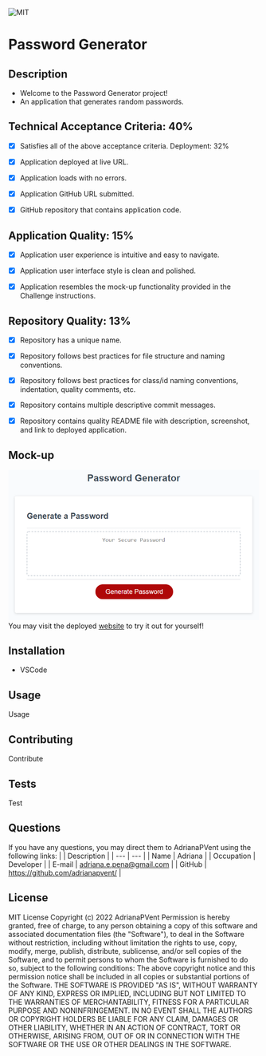 ![MIT](https://img.shields.io/badge/License-MIT-blue)

# Password Generator

## Description
- Welcome to the Password Generator project!
- An application that generates random passwords.

## Technical Acceptance Criteria: 40%
- [x] Satisfies all of the above acceptance criteria.
Deployment: 32%
- [x] Application deployed at live URL.

- [x] Application loads with no errors.

- [x] Application GitHub URL submitted.

- [x] GitHub repository that contains application code.

## Application Quality: 15%
- [x] Application user experience is intuitive and easy to navigate.

- [x] Application user interface style is clean and polished.

- [x] Application resembles the mock-up functionality provided in the Challenge instructions.

## Repository Quality: 13%
- [x] Repository has a unique name.

- [x] Repository follows best practices for file structure and naming conventions.

- [x] Repository follows best practices for class/id naming conventions, indentation, quality comments, etc.

- [x] Repository contains multiple descriptive commit messages.

- [x] Repository contains quality README file with description, screenshot, and link to deployed application.

## Mock-up
![mockup](Develop/assets/images/03-javascript-homework-demo.png)
You may visit the deployed [website](file:///Users/veronicapena/projects/friendly-parakeet/Develop/index.html) to try it out for yourself!

## Installation
- VSCode

## Usage
Usage

## Contributing
Contribute

## Tests
Test

## Questions
If you have any questions, you may direct them to AdrianaPVent using the following links:
| | Description |
| --- | --- |
| Name | Adriana |
| Occupation | Developer |
| E-mail | <adriana.e.pena@gmail.com> |
| GitHub | <https://github.com/adrianapvent/> |

## License
MIT License
Copyright (c) 2022 AdrianaPVent
Permission is hereby granted, free of charge, to any person obtaining a copy
of this software and associated documentation files (the "Software"), to deal
in the Software without restriction, including without limitation the rights
to use, copy, modify, merge, publish, distribute, sublicense, and/or sell
copies of the Software, and to permit persons to whom the Software is
furnished to do so, subject to the following conditions:
The above copyright notice and this permission notice shall be included in all
copies or substantial portions of the Software.
THE SOFTWARE IS PROVIDED "AS IS", WITHOUT WARRANTY OF ANY KIND, EXPRESS OR
IMPLIED, INCLUDING BUT NOT LIMITED TO THE WARRANTIES OF MERCHANTABILITY,
FITNESS FOR A PARTICULAR PURPOSE AND NONINFRINGEMENT. IN NO EVENT SHALL THE
AUTHORS OR COPYRIGHT HOLDERS BE LIABLE FOR ANY CLAIM, DAMAGES OR OTHER
LIABILITY, WHETHER IN AN ACTION OF CONTRACT, TORT OR OTHERWISE, ARISING FROM,
OUT OF OR IN CONNECTION WITH THE SOFTWARE OR THE USE OR OTHER DEALINGS IN THE
SOFTWARE.
